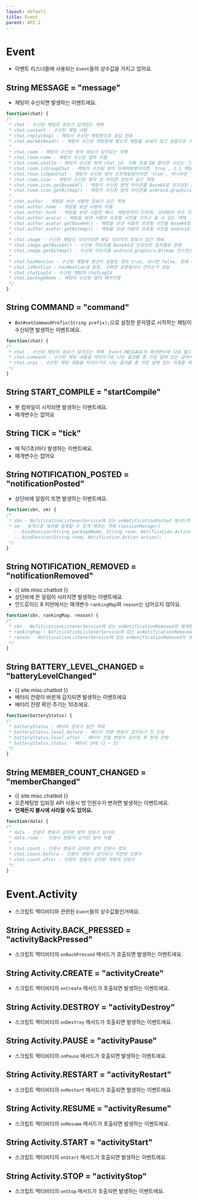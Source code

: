 ```yaml
---
layout: default
title: Event
parent: API 2
---
```


# Event
* 이벤트 리스너들에 사용되는 `Event`들의 상수값을 가지고 있어요.

## String MESSAGE = "message"
* 채팅이 수신되면 발생하는 이벤트에요.

```javascript
function(chat) {
/*
 * chat - 수신된 채팅의 정보가 담겨있는 객체
 * chat.content - 수신된 채팅 내용
 * chat.reply(msg) - 채팅이 수신된 채팅방으로 응답 전송
 * chat.markAsRead() - 채팅이 수신된 채팅방에 별도의 채팅을 보내지 않고 읽음으로 처리
 * 
 * chat.room - 채팅이 수신된 방의 정보가 담겨있는 객체
 * chat.room.name - 채팅이 수신된 방의 이름
 * chat.room.chatId - 채팅이 수신된 방의 chat_id. 카톡 로컬 DB 뜯으면 나오는 그 chat_id가 맞아요.
 * chat.room.isGroupChat - 채팅이 수신된 방이 단체채팅방이라면 `true`, 1:1 채팅방이라면 `false`
 * chat.room.isOpenChat - 채팅이 수신된 방이 오픈채팅방이라면 `true`, 아니라면 `false`
 * chat.room.icon - 채팅이 수신된 방의 방 아이콘 정보가 담긴 객체
 * chat.room.icon.getBase64() - 채팅이 수신된 방의 아이콘를 Base64로 인코딩된 문자열로 반환
 * chat.room.icon.getBitmap() - 채팅이 수신된 방의 아이콘를 android.graphics.Bitmap 인스턴스로 반환
 * 
 * chat.author - 채팅을 보낸 사람의 정보가 담긴 객체
 * chat.author.name - 채팅을 보낸 사람의 이름
 * chat.author.hash - 채팅을 보낸 사람의 해시. 채팅방마다 다르며, 상대방이 무슨 짓을 하든 같은 계정이라면 절대로 바뀌지 않음. 현재 배포 중인 버전에는 아직 구현되어 있지 않아요.
 * chat.author.avatar - 채팅을 보낸 사람의 프로필 사진을 가지고 올 수 있는 객체
 * chat.author.avatar.getBase64() - 채팅을 보낸 사람의 프로필 사진을 Base64로 인코딩된 문자열로 반환
 * chat.author.avatar.getBitmap() - 채팅을 보낸 사람의 프로필 사진을 android.graphics.Bitmap 인스턴스로 반환
 * 
 * chat.image - 수신된 채팅이 이미지라면 해당 이미지의 정보가 담긴 객체.
 * chat.image.getBase64() - 수신된 이미지를 Base64로 인코딩된 문자열로 반환
 * chat.image.getBitmap() - 수신된 이미지를 android.graphics.Bitmap 인스턴스로 반환
 * 
 * chat.hasMention - 수신된 채팅에 멘션이 포함된 경우 true, 아니면 false. 현재 배포 중인 버전에는 아직 구현되어 있지 않아요.
 * chat.isMention - hasMention과 동일. 구버전 호환용이니 안쓰는거 권장
 * chat.chatLogId - 수신된 채팅의 chatLogId
 * chat.packageName - 채팅이 수신된 앱의 패키지명
 */
}
```

## String COMMAND = "command"
* `Bot#setCommandPrefix(String prefix);`으로 설정한 문자열로 시작하는 채팅이 수신되면 발생하는 이벤트에요.

```javascript
function(chat) {
/*
 * chat - 수신된 채팅의 정보가 담겨있는 객체. Event.MESSAGE의 매개변수에 다음 필드 두 개가 추가됨
 * chat.command - 수신된 채팅 내용을 띄어쓰기로 나눈 결과물 중 가장 앞에 있는 값에서 prefix를 제외한 부분
 * chat.args - 수신된 채팅 내용을 띄어쓰기로 나눈 결과물 중 가장 앞에 있는 어절을 제외한 배열
 */
}
```

## String START_COMPILE = "startCompile"
* 봇 컴파일이 시작되면 발생하는 이벤트에요.
* 매개변수는 없어요

## String TICK = "tick"
* 매 틱(1초)마다 발생하는 이벤트에요.
* 매개변수는 없어요

## String NOTIFICATION_POSTED = "notificationPosted"
* 상단바에 알림이 뜨면 발생하는 이벤트에요.

```javascript
function(sbn, sm) {
/*
 * sbn - NofiticationListenerService에 있는 onNotificationPosted 메서드의 의 매개변수로 넘어오는 StatusBarNotification 인스턴스
 * sm - 동적으로 세션을 등록할 수 있게 해주는 객체 (SessionManager)
   - .bindSession(String packageName, String room, Notification.Action action);
   - .bindSession(String room, Notification.Action action);
 */
}
```

## String NOTIFICATION_REMOVED = "notificationRemoved"
* {{ site.misc.chatbot }}
* 상단바에 뜬 알림이 사라지면 발생하는 이벤트에요.
* 안드로이드 8 미만에서는 매개변수 `rankingMap`와 `reason`는 넘어오지 않아요.

```javascript
function(sbn, rankingMap, reason) {
/*
 * sbn - NofiticationListenerService에 있는 onNotificationRemoved의 매개변수로 넘어오는 StatusBarNotification 인스턴스
 * rankingMap - NofiticationListenerService에 있는 onNotificationRemoved의 매개변수로 넘어오는 NotificationListenerService.RankingMap 인스턴스
 * reason - NofiticationListenerService에 있는 onNotificationRemoved의 매개변수로 넘어오는 reason
 */
}
```

## String BATTERY_LEVEL_CHANGED = "batteryLevelChanged"
* {{ site.misc.chatbot }}
* 배터리 잔량이 바뀐게 감지되면 발생하는 이벤트에요
* 배터리 잔량 확인 주기는 10초에요.

```javascript
function(batteryStatus) {
/*
 * batteryStatus - 배터리 정보가 담긴 객체
 * batteryStatus.level.before - 배터리 잔량 변동이 감지되기 전 잔량
 * batteryStatus.level.after - 배터리 잔량 변동이 감지된 후 현재 잔량
 * batteryStatus.status - 배터리 상태 (1 ~ 5)
 */
}
```


## String MEMBER_COUNT_CHANGED = "memberChanged"
* {{ site.misc.chatbot }}
* 오픈채팅방 입퇴장 API 사용시 방 인원수가 변하면 발생하는 이벤트에요.
* **언제든지 불시에 사라질 수도 있어요.**

```javascript
function(data) {
/*
 * data - 인원수 변동이 감지된 방의 정보가 담겨요.
 * data.room -  인원수 변동이 감지된 방의 이름
 * 
 * chat.count - 인원수 변동이 감지된 방의 인원수 정보
 * chat.count.before - 인원수 변동이 감지되기 직전의 인원수
 * chat.count.after - 인원수 변동이 감지된 직후의 인원수
 */
}
```

# Event.Activity
* 스크립트 액티비티와 관련된 `Event`들의 상수값들인거에요.

## String Activity.BACK_PRESSED = "activityBackPressed"
- 스크립트 액티비티의 `onBackPressed` 메서드가 호출되면 발생하는 이벤트에요.

## String Activity.CREATE = "activityCreate"
- 스크립트 액티비티의 `onCreate` 메서드가 호출되면 발생하는 이벤트에요.

## String Activity.DESTROY = "activityDestroy"
- 스크립트 액티비티의 `onDestroy` 메서드가 호출되면 발생하는 이벤트에요.

## String Activity.PAUSE = "activityPause"
- 스크립트 액티비티의 `onPause` 메서드가 호출되면 발생하는 이벤트에요.

## String Activity.RESTART = "activityRestart"
- 스크립트 액티비티의 `onRestart` 메서드가 호출되면 발생하는 이벤트에요.

## String Activity.RESUME = "activityResume"
- 스크립트 액티비티의 `onResume` 메서드가 호출되면 발생하는 이벤트에요.

## String Activity.START = "activityStart"
- 스크립트 액티비티의 `onStart` 메서드가 호출되면 발생하는 이벤트에요.

## String Activity.STOP = "activityStop"
- 스크립트 액티비티의 `onStop` 메서드가 호출되면 발생하는 이벤트에요.
